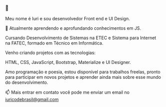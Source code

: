 ###  👋
Meu nome é Iuri e sou desenvolvedor Front end e UI Design.

🌱 Atualmente aprendendo e  aprofundando conhecimentos em JS.

Cursando Desenvolvimento de Sistemas na ETEC e Sistema para Internet na FATEC, formado em Técnico em Informática.

Venho criando projetos com as tecnologias:

HTML, CSS, JavaScript, Bootstrap, Materialize e UI Designer.

Amo programação e poesia, estou disponível para trabalhos freelas, pronto para participar em novos projetos e aprender ainda mais sobre esse mundo do desenvolvimento.

📫 Mais entrar em contato você pode me enviar um email no iuricodebrasil@gmail.com

<!--
**iuricode/iuricode** is a ✨ _special_ ✨ repository because its `README.md` (this file) appears on your GitHub profile.

Here are some ideas to get you started:

- 🔭 I’m currently working on ...
- 🌱 I’m currently learning ...
- 👯 I’m looking to collaborate on ...
- 🤔 I’m looking for help with ...
- 💬 Ask me about ...
- 📫 How to reach me: ...
- 😄 Pronouns: ...
- ⚡ Fun fact: ...
-->
